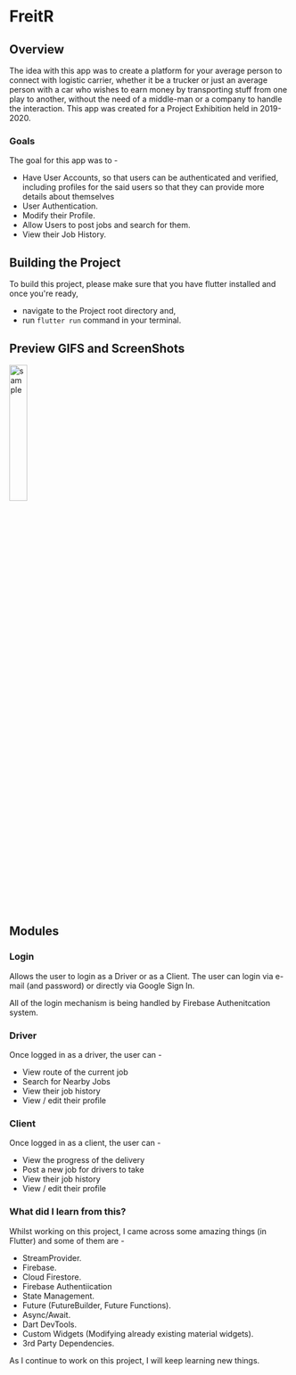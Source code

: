# FreitR

## Overview
The idea with this app was to create a platform for your average person to connect with logistic carrier, whether it be a trucker or just an average person with a car who wishes to earn money by transporting stuff from one play to another, without the need of a middle-man or a company to handle the interaction. 
This app was created for a Project Exhibition held in 2019-2020.

### Goals
  The goal for this app was to -
  - Have User Accounts, so that users can be authenticated and verified, including profiles for the said users so that they can provide more details about themselves
  - User Authentication.
  - Modify their Profile.
  - Allow Users to post jobs and search for them.
  - View their Job History.

## Building the Project
To build this project, please make sure that you have flutter installed and once you're ready, 
- navigate to the Project root directory and,
- run ``flutter run`` command in your terminal.

## Preview GIFS and ScreenShots
<div>
<img src="/ssGifs/sample.gif" alt="sample" width="25%" height="25%"/>
</div>

## Modules
### Login
Allows the user to login as a Driver or as a Client. The user can login via e-mail (and password) or directly via Google Sign In. 

All of the login mechanism is being handled by Firebase Authenitcation system. 

### Driver
Once logged in as a driver, the user can -
- View route of the current job
- Search for Nearby Jobs 
- View their job history
- View / edit their profile
 
### Client
Once logged in as a client, the user can -
- View the progress of the delivery
- Post a new job for drivers to take 
- View their job history
- View / edit their profile

### What did I learn from this?
  Whilst working on this project, I came across some amazing things (in Flutter) and some of them are -
 - StreamProvider.
 - Firebase.
 - Cloud Firestore.
 - Firebase Authentiication
 - State Management.
 - Future (FutureBuilder, Future Functions).
 - Async/Await.
 - Dart DevTools.
 - Custom Widgets (Modifying already existing material widgets).
 - 3rd Party Dependencies.

 As I continue to work on this project, I will keep learning new things.
